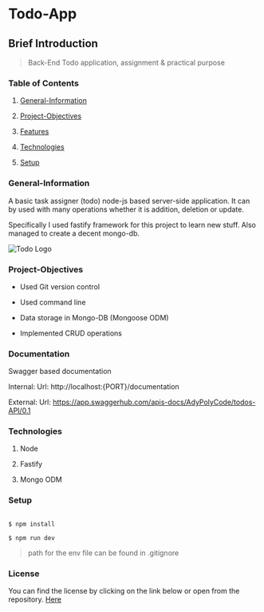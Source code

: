 # Todo-App

## Brief Introduction

> Back-End Todo application, assignment & practical purpose

### Table of Contents

1. [General-Information](#general-information)

2. [Project-Objectives](#project-objectives)

3. [Features](#features)

4. [Technologies](#technologies)

5. [Setup](#setup)

### General-Information

A basic task assigner (todo) node-js based server-side application. It can by used with many operations whether it is addition, deletion or update.

Specifically I used fastify framework for this project to learn new stuff. Also managed to create a decent mongo-db.

![Todo Logo](https://i.pinimg.com/originals/f7/3b/4e/f73b4e244b255face5fda25c72905c98.png)

### Project-Objectives

-   Used Git version control

-   Used command line

-   Data storage in Mongo-DB (Mongoose ODM)

-   Implemented CRUD operations

### Documentation

Swagger based documentation

Internal:
Url: http://localhost:{PORT}/documentation

External:
Url: https://app.swaggerhub.com/apis-docs/AdyPolyCode/todos-API/0.1

### Technologies

1. Node

2. Fastify

3. Mongo ODM

### Setup

```shell

$ npm install

$ npm run dev

```

> path for the env file can be found in .gitignore

### License

You can find the license by clicking on the link below or open from the repository.
[Here](https://github.com/AdyPolyCode/Todo-App-Node-js/blob/main/LICENSE)
